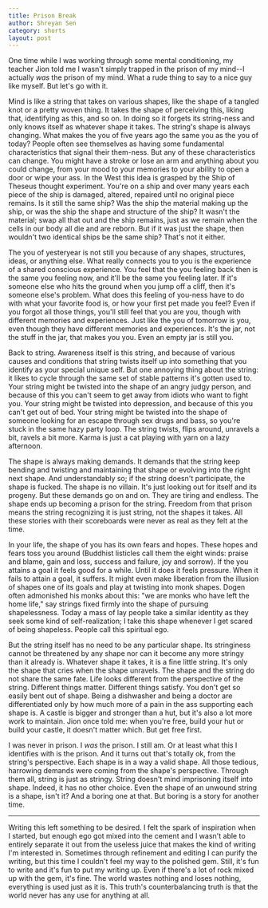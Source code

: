 ```yaml
---
title: Prison Break
author: Shreyan Sen
category: shorts
layout: post
---
```




One time while I was working through some mental conditioning, my teacher Jion told me I wasn't simply trapped in the prison of my mind--I actually *was* the prison of my mind. What a rude thing to say to a nice guy like myself. But let's go with it.

Mind is like a string that takes on various shapes, like the shape of a tangled knot or a pretty woven thing. It takes the shape of perceiving this, liking that, identifying as this, and so on. In doing so it forgets its string-ness and only knows itself as whatever shape it takes. The string's shape is always changing. What makes the you of five years ago the same you as the you of today? People often see themselves as having some fundamental characteristics that signal their them-ness. But any of these characteristics can change. You might have a stroke or lose an arm and anything about you could change, from your mood to your memories to your ability to open a door or wipe your ass. In the West this idea is grasped by the Ship of Theseus thought experiment. You're on a ship and over many years each piece of the ship is damaged, altered, repaired until no original piece remains. Is it still the same ship? Was the ship the material making up the ship, or was the ship the shape and structure of the ship? It wasn't the material; swap all that out and the ship remains, just as we remain when the cells in our body all die and are reborn. But if it was just the shape, then wouldn't two identical ships be the same ship? That's not it either.

The you of yesteryear is not still you because of any shapes, structures, ideas, or anything else. What really connects you to you is the experience of a shared conscious experience. You feel that the you feeling back then is the same you feeling now, and it'll be the same you feeling later. If it's someone else who hits the ground when you jump off a cliff, then it's someone else's problem. What does this feeling of you-ness have to do with what your favorite food is, or how your first pet made you feel? Even if you forgot all those things, you'll still feel that you are you, though with different memories and experiences. Just like the you of tomorrow is you, even though they have different memories and experiences. It's the jar, not the stuff in the jar, that makes you you. Even an empty jar is still you.

Back to string. Awareness itself is this string, and because of various causes and conditions that string twists itself up into something that you identify as your special unique self. But one annoying thing about the string: it likes to cycle through the same set of stable patterns it's gotten used to. Your string might be twisted into the shape of an angry judgy person, and because of this you can't seem to get away from idiots who want to fight you. Your string might be twisted into depression, and because of this you can't get out of bed. Your string might be twisted into the shape of someone looking for an escape through sex drugs and bass, so you're stuck in the same hazy party loop. The string twists, flips around, unravels a bit, ravels a bit more. Karma is just a cat playing with yarn on a lazy afternoon.

The shape is always making demands. It demands that the string keep bending and twisting and maintaining that shape or evolving into the right next shape. And understandably so; if the string doesn't participate, the shape is fucked. The shape is no villain. It's just looking out for itself and its progeny. But these demands go on and on. They are tiring and endless. The shape ends up becoming a prison for the string. Freedom from that prison means the string recognizing it is just string, not the shapes it takes. All these stories with their scoreboards were never as real as they felt at the time.

In your life, the shape of you has its own fears and hopes. These hopes and fears toss you around (Buddhist listicles call them the eight winds: praise and blame, gain and loss, success and failure, joy and sorrow). If the you attains a goal it feels good for a while. Until it does it feels pressure. When it fails to attain a goal, it suffers. It might even make liberation from the illusion of shapes one of its goals and play at twisting into monk shapes. Dogen often admonished his monks about this: "we are monks who have left the home life," say strings fixed firmly into the shape of pursuing shapelessness. Today a mass of lay people take a similar identity as they seek some kind of self-realization; I take this shape whenever I get scared of being shapeless. People call this spiritual ego.

But the string itself has no need to be any particular shape. Its stringiness cannot be threatened by any shape nor can it become any more stringy than it already is. Whatever shape it takes, it is a fine little string. It's only the shape that cries when the shape unravels. The shape and the string do not share the same fate. Life looks different from the perspective of the string. Different things matter. Different things satisfy. You don't get so easily bent out of shape. Being a dishwasher and being a doctor are differentiated only by how much more of a pain in the ass supporting each shape is. A castle is bigger and stronger than a hut, but it's also a lot more work to maintain. Jion once told me: when you're free, build your hut or build your castle, it doesn't matter which. But get free first.

I was never in prison. I *was* the prison. I still am. Or at least what this I identifies with is the prison. And it turns out that's totally ok, from the string's perspective. Each shape is in a way a valid shape. All those tedious, harrowing demands were coming from the shape's perspective. Through them all, string is just as stringy. String doesn't mind imprisoning itself into shape. Indeed, it has no other choice. Even the shape of an unwound string is a shape, isn't it? And a boring one at that. But boring is a story for another time.

---
Writing this left something to be desired. I felt the spark of inspiration when I started, but enough ego got mixed into the cement and I wasn't able to entirely separate it out from the useless juice that makes the kind of writing I'm interested in. Sometimes through refinement and editing I can purify the writing, but this time I couldn't feel my way to the polished gem. Still, it's fun to write and it's fun to put my writing up. Even if there's a lot of rock mixed up with the gem, it's fine. The world wastes nothing and loses nothing, everything is used just as it is. This truth's counterbalancing truth is that the world never has any use for anything at all. 
